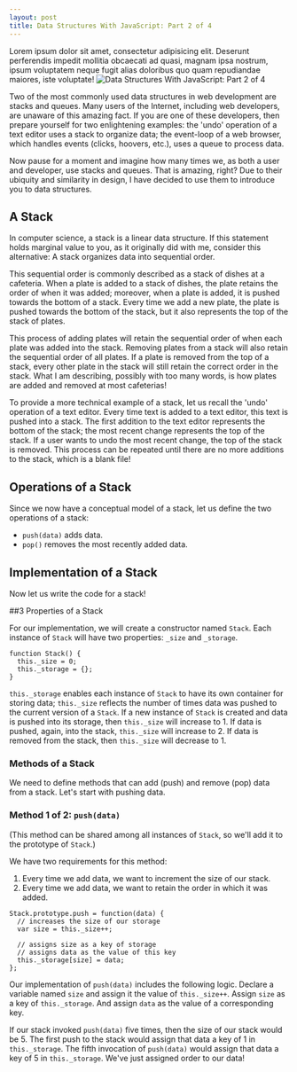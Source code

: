 ```yaml
---
layout: post
title: Data Structures With JavaScript: Part 2 of 4
---
```


Lorem ipsum dolor sit amet, consectetur adipisicing elit. Deserunt perferendis impedit mollitia obcaecati ad quasi, magnam ipsa nostrum, ipsum voluptatem neque fugit alias doloribus quo quam repudiandae maiores, iste voluptate!
![](posts/images/data-structures-2-of-4.jpg "Data Structures With JavaScript: Part 2 of 4")

Two of the most commonly used data structures in web development are stacks and queues. Many users of the Internet, including web developers, are unaware of this amazing fact. If you are one of these developers, then prepare yourself for two enlightening examples: the 'undo' operation of a text editor uses a stack to organize data; the event-loop of a web browser, which handles events (clicks, hoovers, etc.), uses a queue to process data.

Now pause for a moment and imagine how many times we, as both a user and developer, use stacks and queues. That is amazing, right? Due to their ubiquity and similarity in design, I have decided to use them to introduce you to data structures.

## A Stack

In computer science, a stack is a linear data structure. If this statement holds marginal value to you, as it originally did with me, consider this alternative: A stack organizes data into sequential order.

This sequential order is commonly described as a stack of dishes at a cafeteria. When a plate is added to a stack of dishes, the plate retains the order of when it was added; moreover, when a plate is added, it is pushed towards the bottom of a stack. Every time we add a new plate, the plate is pushed towards the bottom of the stack, but it also represents the top of the stack of plates.

This process of adding plates will retain the sequential order of when each plate was added into the stack. Removing plates from a stack will also retain the sequential order of all plates. If a plate is removed from the top of a stack, every other plate in the stack will still retain the correct order in the stack. What I am describing, possibly with too many words, is how plates are added and removed at most cafeterias!

To provide a more technical example of a stack, let us recall the 'undo' operation of a text editor. Every time text is added to a text editor, this text is pushed into a stack. The first addition to the text editor represents the bottom of the stack; the most recent change represents the top of the stack. If a user wants to undo the most recent change, the top of the stack is removed. This process can be repeated until there are no more additions to the stack, which is a blank file!

## Operations of a Stack

Since we now have a conceptual model of a stack, let us define the two operations of a stack:

* `push(data)` adds data.
* `pop()` removes the most recently added data.

## Implementation of a Stack

Now let us write the code for a stack!

##3 Properties of a Stack

For our implementation, we will create a constructor named `Stack`. Each instance of `Stack` will have two properties: `_size` and `_storage`.

```
function Stack() {
  this._size = 0;
  this._storage = {};
}
```

`this._storage` enables each instance of `Stack` to have its own container for storing data; `this._size` reflects the number of times data was pushed to the current version of a `Stack`. If a new instance of `Stack` is created and data is pushed into its storage, then `this._size` will increase to 1. If data is pushed, again, into the stack, `this._size` will increase to 2. If data is removed from the stack, then `this._size` will decrease to 1.

### Methods of a Stack

We need to define methods that can add (push) and remove (pop) data from a stack. Let's start with pushing data.

### Method 1 of 2: `push(data)`

(This method can be shared among all instances of `Stack`, so we'll add it to the prototype of `Stack`.)

We have two requirements for this method:

1. Every time we add data, we want to increment the size of our stack.
2. Every time we add data, we want to retain the order in which it was added.

```
Stack.prototype.push = function(data) {
  // increases the size of our storage
  var size = this._size++;

  // assigns size as a key of storage
  // assigns data as the value of this key
  this._storage[size] = data;
};
```

Our implementation of `push(data)` includes the following logic. Declare a variable named `size` and assign it the value of `this._size++`.  Assign `size` as a key of `this._storage`. And assign `data` as the value of a corresponding key.

If our stack invoked `push(data)` five times, then the size of our stack would be 5. The first push to the stack would assign that data a key of 1 in `this._storage`. The fifth invocation of `push(data)` would assign that data a key of 5 in `this._storage`. We've just assigned order to our data!
